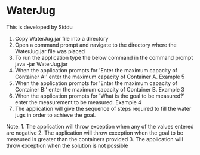 # WaterJug
This is developed by Siddu

1. Copy WaterJug.jar file into a directory
2. Open a command prompt and navigate to the directory where the WaterJug.jar file was placed
3. To run the application type the below command in the command prompt
   java -jar WaterJug.jar
4. When the application prompts for 'Enter the maximum capacity of Container A:' enter the maximum capacity of Container A. Example 5
5. When the application prompts for 'Enter the maximum capacity of Container B:' enter the maximum capacity of Container B. Example 3
6. When the application prompts for 'What is the goal to be measured?' enter the measurement to be measured. Example 4
7. The application will give the sequence of steps required to fill the water jugs in order to achieve the goal.

Note: 1. The application will throw exception when any of the values entered are negative
      2. The application will throw exception when the goal to be measured is greater than the containers provided
      3. The application will throw exception when the solution is not possible
